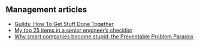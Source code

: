 ## Management articles

- [Guilds: How To Get Stuff Done Together](https://www.linkedin.com/pulse/guilds-how-get-stuff-done-together-noel-pullen/)
- [My top 25 items in a senior engineer’s checklist](https://medium.com/@littleblah/my-top-25-items-in-a-senior-engineers-checklist-c8e9f9f6e3c2)
- [Why smart companies become stupid: the Preventable Problem Paradox](https://www.linkedin.com/pulse/why-smart-companies-become-stupid-preventable-problem-shreyas-doshi/)
